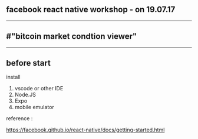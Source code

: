 facebook react native workshop - on 19.07.17
----------------------------------
----------------------------------
#"bitcoin market condtion viewer"
----------------------------------
----------------------------------
before start
----------------------------------
install
1. vscode or other IDE
2. Node.JS
3. Expo 
4. mobile emulator

reference : 

https://facebook.github.io/react-native/docs/getting-started.html